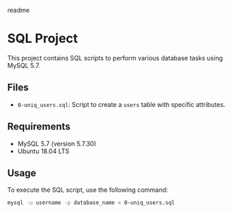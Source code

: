 readme
# SQL Project

This project contains SQL scripts to perform various database tasks using MySQL 5.7.

## Files
- `0-uniq_users.sql`: Script to create a `users` table with specific attributes.

## Requirements
- MySQL 5.7 (version 5.7.30)
- Ubuntu 18.04 LTS

## Usage
To execute the SQL script, use the following command:

```bash
mysql -u username -p database_name < 0-uniq_users.sql
